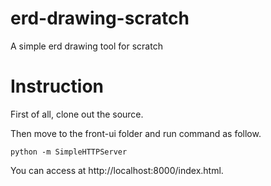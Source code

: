 # erd-drawing-scratch
A simple erd drawing tool for scratch

# Instruction
First of all, clone out the source.

Then move to the front-ui folder and run command as follow.

    python -m SimpleHTTPServer

You can access at http://localhost:8000/index.html.
